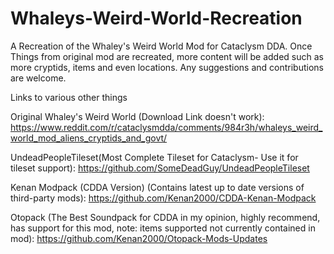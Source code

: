 # Whaleys-Weird-World-Recreation
A Recreation of the Whaley's Weird World Mod for Cataclysm DDA. Once Things from original mod are recreated, more content will be added such as more cryptids, items and even locations. Any suggestions and contributions are welcome.

Links to various other things

Original Whaley's Weird World (Download Link doesn't work): https://www.reddit.com/r/cataclysmdda/comments/984r3h/whaleys_weird_world_mod_aliens_cryptids_and_govt/

UndeadPeopleTileset(Most Complete Tileset for Cataclysm- Use it for tileset support): https://github.com/SomeDeadGuy/UndeadPeopleTileset

Kenan Modpack (CDDA Version) (Contains latest up to date versions of third-party mods): https://github.com/Kenan2000/CDDA-Kenan-Modpack 

Otopack (The Best Soundpack for CDDA in my opinion, highly recommend, has support for this mod, note: items supported not currently contained in mod): https://github.com/Kenan2000/Otopack-Mods-Updates
